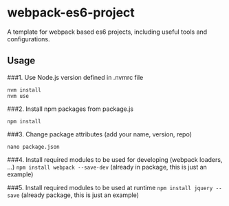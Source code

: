 # webpack-es6-project
A template for webpack based es6 projects, including useful tools and configurations.

## Usage
###1. Use Node.js version defined in .nvmrc file
```
nvm install
nvm use
```
###2. Install npm packages from package.js
```
npm install
```
###3. Change package attributes (add your name, version, repo)
```
nano package.json
```
###4. Install required modules to be used for developing (webpack loaders, ...)
`npm install webpack --save-dev` (already in package, this is just an example)

###5. Install required modules to be used at runtime
`npm install jquery --save` (already package, this is just an example)
